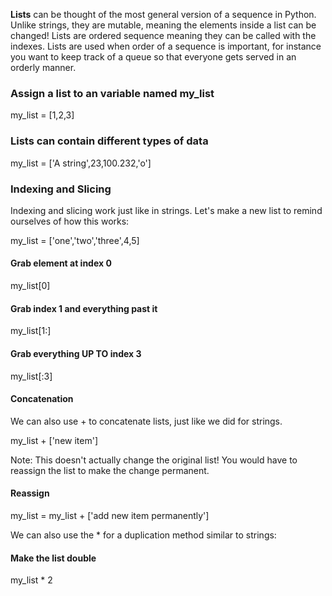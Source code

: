 **Lists** can be thought of the most general version of a sequence in Python. Unlike strings, they are mutable, meaning the elements inside a list can be changed! Lists are
ordered sequence meaning they can be called with the indexes. Lists are used when order of a sequence is important, for instance you want to keep track of a queue so that
everyone gets served in an orderly manner.

### Assign a list to an variable named my_list
my_list = [1,2,3]

### Lists can contain different types of data
my_list = ['A string',23,100.232,'o']

### Indexing and Slicing
Indexing and slicing work just like in strings. Let's make a new list to remind ourselves of how this works:

my_list = ['one','two','three',4,5]

#### Grab element at index 0
my_list[0]

#### Grab index 1 and everything past it
my_list[1:]

#### Grab everything UP TO index 3
my_list[:3]

#### Concatenation
We can also use + to concatenate lists, just like we did for strings.

my_list + ['new item']

Note: This doesn't actually change the original list!
You would have to reassign the list to make the change permanent.

#### Reassign
my_list = my_list + ['add new item permanently']

We can also use the * for a duplication method similar to strings:

#### Make the list double
my_list * 2
